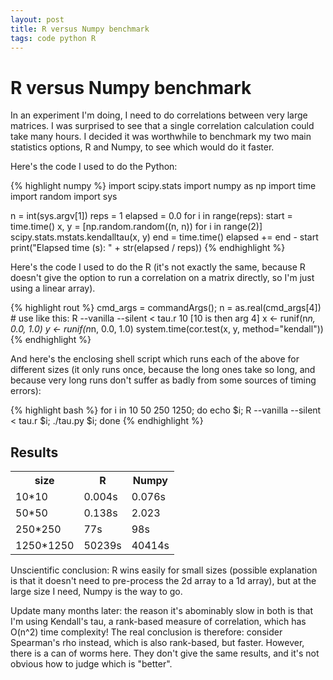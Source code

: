 ```yaml
---
layout: post
title: R versus Numpy benchmark
tags: code python R
---
```


R versus Numpy benchmark
========================

In an experiment I'm doing, I need to do correlations between very
large matrices. I was surprised to see that a single correlation
calculation could take many hours. I decided it was worthwhile to
benchmark my two main statistics options, R and Numpy, to see which
would do it faster.

Here's the code I used to do the Python:

{% highlight numpy %}
import scipy.stats
import numpy as np
import time
import random
import sys

n = int(sys.argv[1])
reps = 1
elapsed = 0.0
for i in range(reps):
    start = time.time()
    x, y = [np.random.random((n, n)) for i in range(2)]
    scipy.stats.mstats.kendalltau(x, y)
    end = time.time()
    elapsed += end - start
print("Elapsed time (s): " + str(elapsed / reps))
{% endhighlight %}

Here's the code I used to do the R (it's not exactly the same, because
R doesn't give the option to run a correlation on a matrix directly,
so I'm just using a linear array).

{% highlight rout %}
cmd_args = commandArgs();
n = as.real(cmd_args[4]) # use like this: R --vanilla --silent < tau.r 10 [10 is then arg 4]
x <- runif(n*n, 0.0, 1.0)
y <- runif(n*n, 0.0, 1.0)
system.time(cor.test(x, y, method="kendall"))
{% endhighlight %}


And here's the enclosing shell script which runs each of the above for
different sizes (it only runs once, because the long ones take so
long, and because very long runs don't suffer as badly from some
sources of timing errors):

{% highlight bash %}
for i in 10 50 250 1250; do
	echo $i; R --vanilla --silent < tau.r $i; ./tau.py $i;
done
{% endhighlight %}

Results
-------

<table cellpadding="5">
    <tr>
    <th>size</th><th>R</th><th>Numpy</th>
    </tr>
    <tr>
    <td>10*10</td><td>0.004s</td><td>0.076s</td>
    </tr>
    <tr>
    <td>50*50</td><td>0.138s</td><td>2.023</td>
    </tr>
    <tr>
    <td>250*250</td><td>77s</td><td>98s</td>
    </tr>
    <tr>
    <td>1250*1250</td><td>50239s</td><td>40414s</td>
    </tr>
</table>


Unscientific conclusion: R wins easily for small sizes (possible
explanation is that it doesn't need to pre-process the 2d array to a
1d array), but at the large size I need, Numpy is the way to go.

Update many months later: the reason it's abominably slow in both is
that I'm using Kendall's tau, a rank-based measure of correlation,
which has O(n^2) time complexity! The real conclusion is therefore:
consider Spearman's rho instead, which is also rank-based, but faster.
However, there is a can of worms here. They don't give the same
results, and it's not obvious how to judge which is "better".
